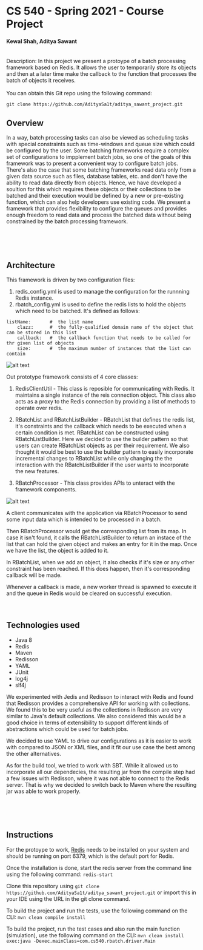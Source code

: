 # CS 540 - Spring 2021 - Course Project  
#### Kewal Shah, Aditya Sawant
<br>
Description: In this project we present a protoype of a batch processing framework based on Redis. It allows the user to temporarily store its objects and then at a later time make the callback to the function that processes the batch of objects it receives.  
<br>
<br>
You can obtain this Git repo using the following command: 
<br>

```
git clone https://github.com/AdityaSa1t/aditya_sawant_project.git
```


## Overview
In a way, batch processing tasks can also be viewed as scheduling tasks with special constraints such as time-windows and queue size which could be configured by the user. Some batching frameworks require a complex set of configurations to impplement batch jobs, so one of the goals of this framework was to present a convenient way to configure batch jobs. There's also the case that some batching frameworks read data only from a given data source such as files, database tables, etc. and don't have the ability to read data directly from objects. Hence, we have developed a soultion for this which requires these objects or their collections to be batched and their execution would be defined by a new or pre-existing function, which can also help developers use existing code. We present a framework that provides flexibility to configure the queues and provides enough freedom to read data and process the batched data without being constrained by the batch processing framework.

<br>
<br>
<br>

## Architecture 
This framework is driven by two configuration files:
1) redis_config.yml is used to manage the configuration for the runnning Redis instance.
2) rbatch_config.yml is used to define the redis lists to hold the objects which need to be batched. It's defined as follows:
```
listName:       #  the list name
    clazz:      #  the fully-qualified domain name of the object that can be stored in this list
    callback:   #  the callback function that needs to be called for thr given list of objects
    size:       #  the maximum number of instances that the list can contain
```

![alt text](https://cdn.discordapp.com/attachments/820506469321277460/839660266072440872/ClassDiagram_1.png)


Out prototype framework consists of 4 core classes:
1) RedisClientUtil - This class is reposible for communicating with Redis. It maintains a single instance of the reis connection object. This class also acts as a proxy to the Redis connection by providing a list of methods to operate over redis.

2) RBatchList and RBatchListBuilder - RBatchList that defines the redis list, it's constraints and the callback which needs to be executed when a certain condition is met. RBatchList can be constructed using RBatchListBuilder. Here we decided to use the builder pattern so that users can create RBatchList objects as per their requirement. We also thought it would be best to use the builder pattern to easily incorporate incremental changes to RBatchList while only changing the the interaction with the RBatchListBuilder if the user wants to incorporate the new features.

3) RBatchProcessor - This class provides APIs to unteract with the framework components.

![alt text](https://cdn.discordapp.com/attachments/820506469321277460/821797322610049104/Fig1.png)

A client communicates with the application via RBatchProcessor to send some input data which is intended to be processed in a batch. 

Then RBatchProcessor would get the corresponding list from its map. In case it isn't found, it calls the RBatchListBuilder to return an instace of the list that can hold the given object and makes an entry for it in the map. Once we have the list, the object is added to it.

In RBatchList, when we add an object, it also checks if it's size or any other constraint has been reached. If this does happen, then it's corresponding callback will be made.

Whenever a callback is made, a new worker thread is spawned to execute it and the queue in Redis would be cleared on successful execution. 
<br>
<br>
<br>


## Technologies used
- Java 8
- Redis
- Maven
- Redisson
- YAML
- JUnit
- log4j
- slf4j

We experimented with Jedis and Redisson to interact with Redis and found that Redisson provides a comprehensive API for working with collections. We found this to be very useful as the collections in Redisson are very similar to Java's default collections. We also considered this would be a good choice in terms of extensibility to support different kinds of abstractions which could be used for batch jobs.

We decided to use YAML to drive our configurations as it is easier to work with compared to JSON or XML files, and it fit our use case the best among the other alternatives.

As for the build tool, we tried to work with SBT. While it allowed us to incorporate all our dependecies, the resulting jar from the compile step had a few issues with Redisson, where it was not able to connect to the Redis server. That is why we decided to switch back to Maven where the resulting jar was able to work properly.


<br>
<br>
<br>


## Instructions 
For the protoype to work, [Redis](https://redis.io/download) needs to be installed on your system and should be running on port 6379, which is the default port for Redis.

Once the installation is done, start the redis server from the command line using the following command:
```redis-start```

Clone this repository using ```git clone https://github.com/AdityaSa1t/aditya_sawant_project.git``` or import this in your  IDE using the URL in the git clone command.

To build the project and run the tests, use the following command on the CLI:
```mvn clean compile install```

To build the project, run the test cases and also run the main function (simulation), use the following command on the CLI:
```mvn clean install exec:java -Dexec.mainClass=com.cs540.rbatch.driver.Main```



